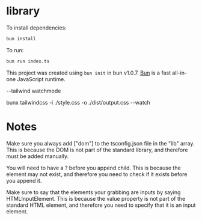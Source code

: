 # library

To install dependencies:

```bash
bun install
```

To run:

```bash
bun run index.ts
```

This project was created using `bun init` in bun v1.0.7. [Bun](https://bun.sh) is a fast all-in-one JavaScript runtime.

--tailwind watchmode

bunx tailwindcss -i ./style.css -o ./dist/output.css --watch

# Notes

Make sure you always add ["dom"] to the tsconfig.json file in the "lib" array. This is because the DOM is not part of the standard library, and therefore must be added manually.

You will need to have a ? before you append child. This is because the element may not exist, and therefore you need to check if it exists before you append it.

Make sure to say that the elements your grabbing are inputs by saying HTMLInputElement. This is because the value property is not part of the standard HTML element, and therefore you need to specify that it is an input element.
